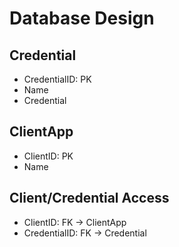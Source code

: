 # Database Design

Credential
----------
- CredentialID: PK
- Name
- Credential

ClientApp
------------------
- ClientID: PK
- Name

Client/Credential Access
------------------------
- ClientID: FK -> ClientApp
- CredentialID: FK -> Credential